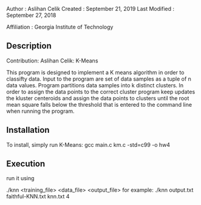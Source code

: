 Author          : Aslihan Celik
Created         : September 21, 2019
Last Modified   : September 27, 2018

Affiliation          : Georgia Institute of Technology


Description
-------------

Contribution: Aslihan Celik: K-Means


This program is designed to implement a K means algorithm in order to classifty data. Input to the program are set of data samples as a tuple of n data values. Program partitions data samples into k distinct clusters. In order to assign the data points to the correct cluster program keep updates the kluster centeroids and assign the data points to clusters until the root mean square falls below the threshold that is entered to the command line when running the program.



Installation
------------

To install, simply run
K-Means:
  gcc main.c km.c -std=c99 -o hw4



Execution
-----------

run it using

./knn <training_file> <data_file> <output_file> <k>
	for example:
	./knn output.txt faithful-KNN.txt knn.txt 4

